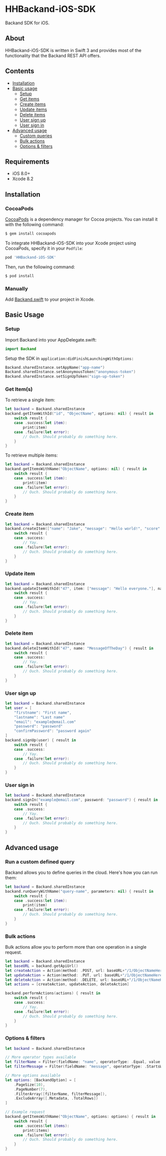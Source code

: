 # HHBackand-iOS-SDK
Backand SDK for iOS.

## About

HHBackand-iOS-SDK is written in Swift 3 and provides most of the functionality that the Backand REST API offers.

## Contents
* [Installation](#installation)
* [Basic usage](#basic-usage)
    * [Setup](#setup)
    * [Get items](#get-items)
    * [Create items](#create-item)
    * [Update items](#update-item)
    * [Delete items](#delete-item)
    * [User sign up](#user-sign-up)
    * [User sign in](#user-sign-in)
* [Advanced usage](#advanced-usage)
    * [Custom queries](#run-a-custom-defined-query)
    * [Bulk actions](#bulk-actions)
    * [Options & filters](#options--filters)

## Requirements

- iOS 8.0+
- Xcode 8.2

## Installation

### CocoaPods

[CocoaPods](http://cocoapods.org) is a dependency manager for Cocoa projects. You can install it with the following command:

```bash
$ gem install cocoapods
```

To integrate HHBackand-iOS-SDK into your Xcode project using CocoaPods, specify it in your `Podfile`:

```ruby
pod 'HHBackand-iOS-SDK'
```

Then, run the following command:

```bash
$ pod install
```

### Manually

Add [Backand.swift](Source/Backand.swift) to your project in Xcode.

## Basic Usage

### Setup
Import Backand into your AppDelegate.swift:
```swift
import Backand
```
Setup the SDK in `application:didFinishLaunchingWithOptions:`

```swift
Backand.sharedInstance.setAppName("app-name")
Backand.sharedInstance.setAnonymousToken("anonymous-token")
Backand.sharedInstance.setSignUpToken("sign-up-token")
``` 

### Get Item(s)

To retrieve a single item:
```swift
let backand = Backand.sharedInstance
backand.getItemWithId("id", "ObjectName", options: nil) { result in
    switch result {
    case .success(let item):
        print(item)
    case .failure(let error):
        // Ouch. Should probably do something here.
    }
}
```

To retrieve multiple items:
```swift
let backand = Backand.sharedInstance
backand.getItemsWithName("ObjectName", options: nil) { result in
    switch result {
    case .success(let item):
        print(item)
    case .failure(let error):
        // Ouch. Should probably do something here.
    }
}
```

### Create item

```swift
let backand = Backand.sharedInstance
backand.createItem(["name": "Jake", "message": "Hello world!", "score": 36], name: "MessageOfTheDay", options: nil) { result in
    switch result {
    case .success:
        // Yay.
    case .failure(let error):
        // Ouch. Should probably do something here.
    }
}
```

### Update item

```swift
let backand = Backand.sharedInstance
backand.updateItemWithId("47", item: ["message": "Hello everyone."], name: "MessageOfTheDay", options: nil) { result in
    switch result {
    case .success:
        // Yay.
    case .failure(let error):
        // Ouch. Should probably do something here.
    }
}
```

### Delete item

```swift
let backand = Backand.sharedInstance
backand.deleteItemWithId("47", name: "MessageOfTheDay") { result in
    switch result {
    case .success:
        // Yay.
    case .failure(let error):
        // Ouch. Should probably do something here.
    }
}
```

### User sign up

```swift
let backand = Backand.sharedInstance
let user = [
    "firstname": "First name",
    "lastname": "Last name"
    "email": "example@email.com"
    "password": "password"
    "confirmPassword": "password again"
]
backand.signUp(user) { result in
    switch result {
    case .success:
        // Yay.
    case .failure(let error):
        // Ouch. Should probably do something here.
    }
}
```

### User sign in

```swift
let backand = Backand.sharedInstance
backand.signIn("example@email.com", password: "password") { result in
    switch result {
    case .success:
        // Yay.
    case .failure(let error):
        // Ouch. Should probably do something here.
    }
}
```

## Advanced usage

### Run a custom defined query
Backand allows you to define queries in the cloud. Here's how you can run them:

```swift
let backand = Backand.sharedInstance
backand.runQueryWithName("query-name", parameters: nil) { result in
    switch result {
    case .success(let item):
        print(item)
    case .failure(let error):
        // Ouch. Should probably do something here.
    }
}
```

### Bulk actions
Bulk actions allow you to perform more than one operation in a single request.

```swift
let backand = Backand.sharedInstance
let baseURL = backand.getApiUrl()
let createAction = Action(method: .POST, url: baseURL+"/1/ObjectNameHere", data: ["name": "Jake", "message": "Hi!"])]
let updateAction = Action(method: .PUT, url: baseURL+"/1/ObjectNameHere/ID", data: ["name": "Alex", "message": "Hello!"])
let deleteAction = Action(method: .DELETE, url: baseURL+"/1/ObjectNameHere/ID", data: nil)
let actions = [createAction, updateAction, deleteAction]

backand.performActions(actions) { result in
    switch result {
    case .success:
        // Yay.
    case .failure(let error):
        // Ouch. Should probably do something here.
    }
}
```

### Options & filters

```swift
let backand = Backand.sharedInstance

// More operator types available 
let filterName = Filter(fieldName: "name", operatorType: .Equal, value: "Jake")
let filterMessage = Filter(fieldName: "message", operatorType: .StartsWith, value: "Hello")

// More options available
let options: [BackandOption] = [
    .PageSize(10),
    .PageNumber(7),
    .FilterArray([filterName, filterMessage]),
    .ExcludeArray([.Metadata, .TotalRows])
]

// Example request
backand.getItemsWithName("ObjectName", options: options) { result in
    switch result {
    case .success(let items):
        print(items)
    case .failure(let error):
        // Ouch. Should probably do something here.
    }
}
```
